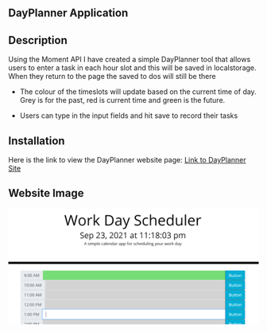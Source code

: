 ## DayPlanner Application

## Description

Using the Moment API I have created a simple DayPlanner tool that allows users to enter a task in each hour slot and this will be saved in localstorage. When they return to the page the saved to dos will still be there

* The colour of the timeslots will update based on the current time of day. Grey is for the past, red is current time and green is the future.

* Users can type in the input fields and hit save to record their tasks


## Installation

Here is the link to view the DayPlanner website page:
[Link to DayPlanner Site](https://adrian-szonyi.github.io/DayPlanner/Develop/index.html)


## Website Image

![Image of the DayPlanner Website](https://github.com/Adrian-szonyi/DayPlanner/blob/main/Assets/DayPlanner.png)